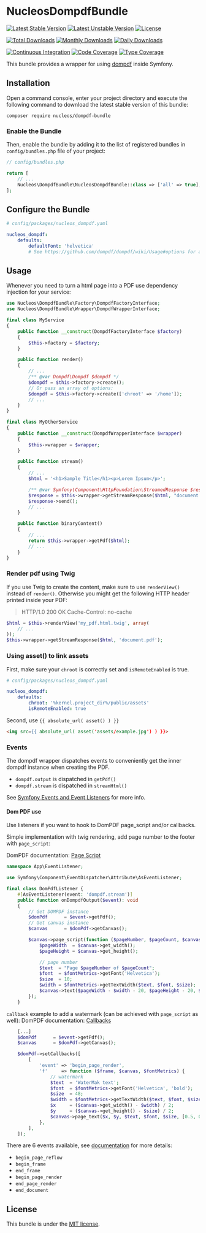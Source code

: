 NucleosDompdfBundle
===================
[![Latest Stable Version](https://poser.pugx.org/nucleos/dompdf-bundle/v/stable)](https://packagist.org/packages/nucleos/dompdf-bundle)
[![Latest Unstable Version](https://poser.pugx.org/nucleos/dompdf-bundle/v/unstable)](https://packagist.org/packages/nucleos/dompdf-bundle)
[![License](https://poser.pugx.org/nucleos/dompdf-bundle/license)](LICENSE.md)

[![Total Downloads](https://poser.pugx.org/nucleos/dompdf-bundle/downloads)](https://packagist.org/packages/nucleos/dompdf-bundle)
[![Monthly Downloads](https://poser.pugx.org/nucleos/dompdf-bundle/d/monthly)](https://packagist.org/packages/nucleos/dompdf-bundle)
[![Daily Downloads](https://poser.pugx.org/nucleos/dompdf-bundle/d/daily)](https://packagist.org/packages/nucleos/dompdf-bundle)

[![Continuous Integration](https://github.com/nucleos/NucleosDompdfBundle/workflows/Continuous%20Integration/badge.svg?event=push)](https://github.com/nucleos/NucleosDompdfBundle/actions?query=workflow%3A"Continuous+Integration"+event%3Apush)
[![Code Coverage](https://codecov.io/gh/nucleos/NucleosDompdfBundle/graph/badge.svg)](https://codecov.io/gh/nucleos/NucleosDompdfBundle)
[![Type Coverage](https://shepherd.dev/github/nucleos/NucleosDompdfBundle/coverage.svg)](https://shepherd.dev/github/nucleos/NucleosDompdfBundle)

This bundle provides a wrapper for using [dompdf] inside Symfony.

## Installation

Open a command console, enter your project directory and execute the following command to download the latest stable version of this bundle:

```
composer require nucleos/dompdf-bundle
```

### Enable the Bundle

Then, enable the bundle by adding it to the list of registered bundles in `config/bundles.php` file of your project:

```php
// config/bundles.php

return [
    // ...
    Nucleos\DompdfBundle\NucleosDompdfBundle::class => ['all' => true],
];
```

## Configure the Bundle

```yaml
# config/packages/nucleos_dompdf.yaml

nucleos_dompdf:
    defaults:
        defaultFont: 'helvetica'
        # See https://github.com/dompdf/dompdf/wiki/Usage#options for available options
```

## Usage

Whenever you need to turn a html page into a PDF use dependency injection for your service:

```php
use Nucleos\DompdfBundle\Factory\DompdfFactoryInterface;
use Nucleos\DompdfBundle\Wrapper\DompdfWrapperInterface;

final class MyService
{
    public function __construct(DompdfFactoryInterface $factory)
    {
        $this->factory = $factory;
    }

    public function render()
    {
        // ...
        /** @var Dompdf\Dompdf $dompdf */
        $dompdf = $this->factory->create();
        // Or pass an array of options:
        $dompdf = $this->factory->create(['chroot' => '/home']);
        // ...
    }
}

final class MyOtherService
{
    public function __construct(DompdfWrapperInterface $wrapper)
    {
        $this->wrapper = $wrapper;
    }

    public function stream()
    {
        // ...
        $html = '<h1>Sample Title</h1><p>Lorem Ipsum</p>';

        /** @var Symfony\Component\HttpFoundation\StreamedResponse $response */
        $response = $this->wrapper->getStreamResponse($html, "document.pdf");
        $response->send();
        // ...
    }

    public function binaryContent()
    {
        // ...
        return $this->wrapper->getPdf($html);
        // ...
    }
}
```
### Render pdf using Twig

If you use Twig to create the content, make sure to use `renderView()` instead of `render()`.
Otherwise you might get the following HTTP header printed inside your PDF:
> HTTP/1.0 200 OK Cache-Control: no-cache

```php
$html = $this->renderView('my_pdf.html.twig', array(
    // ...
));
$this->wrapper->getStreamResponse($html, 'document.pdf');
```

### Using asset() to link assets


First, make sure your `chroot` is correctly set and `isRemoteEnabled` is true.

```yaml
# config/packages/nucleos_dompdf.yaml

nucleos_dompdf:
    defaults:
        chroot: '%kernel.project_dir%/public/assets'
        isRemoteEnabled: true
```

Second, use `{{ absolute_url( asset() ) }}`

```html
<img src={{ absolute_url( asset('assets/example.jpg') ) }}>
```

### Events

The dompdf wrapper dispatches events to conveniently get the inner dompdf instance when creating the PDF.
- `dompdf.output` is dispatched in `getPdf()`
- `dompdf.stream` is dispatched in `streamHtml()`

See [Symfony Events and Event Listeners](https://symfony.com/doc/current/event_dispatcher.html) for more info.

#### Dom PDF use

Use listeners if you want to hook to DomPDF page_script and/or callbacks.

Simple implementation with twig rendering, add page number to the footer with `page_script`:

DomPDF documentation: [Page Script](https://github.com/dompdf/dompdf/wiki/Usage#page_script)
```php
namespace App\EventListener;

use Symfony\Component\EventDispatcher\Attribute\AsEventListener;

final class DomPdfListener {
    #[AsEventListener(event: 'dompdf.stream')]
    public function onDompdfOutput($event): void
    {
        // Get DOMPDF instance
        $domPdf      = $event->getPdf();
        // Get canvas instance
        $canvas      = $domPdf->getCanvas();

        $canvas->page_script(function ($pageNumber, $pageCount, $canvas, $fontMetrics) {
            $pageWidth  = $canvas->get_width();
            $pageHeight = $canvas->get_height();

            // page number
            $text  = "Page $pageNumber of $pageCount";
            $font  = $fontMetrics->getFont('Helvetica');
            $size  = 10;
            $width = $fontMetrics->getTextWidth($text, $font, $size);
            $canvas->text($pageWidth - $width - 20, $pageHeight - 20, $text, $font, $size);
        });
    }
```
`callback` example to add a watermark (can be achieved with `page_script` as well):
DomPDF documentation: [Callbacks](https://github.com/dompdf/dompdf/wiki/Usage#callbacks)
```php
    [...]
    $domPdf      = $event->getPdf();
    $canvas      = $domPdf->getCanvas();

    $domPdf->setCallbacks([
        [
            'event' => 'begin_page_render',
            'f'     => function ($frame, $canvas, $fontMetrics) {
                // watermark
                $text  = 'WaterMak text';
                $font  = $fontMetrics->getFont('Helvetica', 'bold');
                $size  = 48;
                $width = $fontMetrics->getTextWidth($text, $font, $size);
                $x     = ($canvas->get_width() - $width) / 2;
                $y     = ($canvas->get_height() - $size) / 2;
                $canvas->page_text($x, $y, $text, $font, $size, [0.5, 0.5, 0.5, "alpha" => 0.4], 20, 0, -45);
            },
        ],
    ]);
```
There are 6 events available, see [documentation](https://github.com/dompdf/dompdf/wiki/Usage#callbacks) for more details:
- `begin_page_reflow`
- `begin_frame`
- `end_frame`
- `begin_page_render`
- `end_page_render`
- `end_document`

## License

This bundle is under the [MIT license](LICENSE.md).

[dompdf]: https://github.com/dompdf/dompdf
